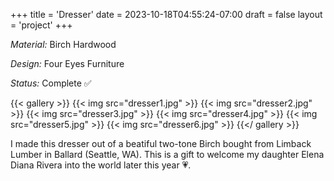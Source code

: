 +++
title = 'Dresser'
date = 2023-10-18T04:55:24-07:00
draft = false
layout = 'project'
+++

_Material:_ Birch Hardwood

_Design:_ Four Eyes Furniture

_Status:_ Complete ✅

<!--more-->

{{< gallery >}}
    {{< img src="dresser1.jpg" >}}
    {{< img src="dresser2.jpg" >}}
    {{< img src="dresser3.jpg" >}}
    {{< img src="dresser4.jpg" >}}
    {{< img src="dresser5.jpg" >}}
    {{< img src="dresser6.jpg" >}}
{{</ gallery >}}

I made this dresser out of a beatiful two-tone Birch bought from Limback Lumber in Ballard (Seattle, WA).
This is a gift to welcome my daughter Elena Diana Rivera into the world later this year 💗.
